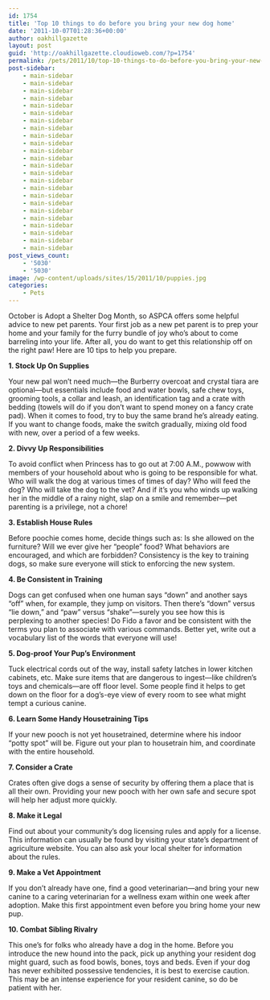```yaml
---
id: 1754
title: 'Top 10 things to do before you bring your new dog home'
date: '2011-10-07T01:28:36+00:00'
author: oakhillgazette
layout: post
guid: 'http://oakhillgazette.cloudioweb.com/?p=1754'
permalink: /pets/2011/10/top-10-things-to-do-before-you-bring-your-new-dog-home/
post-sidebar:
    - main-sidebar
    - main-sidebar
    - main-sidebar
    - main-sidebar
    - main-sidebar
    - main-sidebar
    - main-sidebar
    - main-sidebar
    - main-sidebar
    - main-sidebar
    - main-sidebar
    - main-sidebar
    - main-sidebar
    - main-sidebar
    - main-sidebar
    - main-sidebar
    - main-sidebar
    - main-sidebar
    - main-sidebar
    - main-sidebar
    - main-sidebar
    - main-sidebar
    - main-sidebar
    - main-sidebar
post_views_count:
    - '5030'
    - '5030'
image: /wp-content/uploads/sites/15/2011/10/puppies.jpg
categories:
    - Pets
---
```


October is Adopt a Shelter Dog Month, so ASPCA offers some helpful advice to new pet parents. Your first job as a new pet parent is to prep your home and your family for the furry bundle of joy who’s about to come barreling into your life. After all, you do want to get this relationship off on the right paw! Here are 10 tips to help you prepare.

**1. Stock Up On Supplies**

Your new pal won’t need much—the Burberry overcoat and crystal tiara are optional—but essentials include food and water bowls, safe chew toys, grooming tools, a collar and leash, an identification tag and a crate with bedding (towels will do if you don’t want to spend money on a fancy crate pad). When it comes to food, try to buy the same brand he’s already eating. If you want to change foods, make the switch gradually, mixing old food with new, over a period of a few weeks.

**2. Divvy Up Responsibilities**

To avoid conflict when Princess has to go out at 7:00 A.M., powwow with members of your household about who is going to be responsible for what. Who will walk the dog at various times of times of day? Who will feed the dog? Who will take the dog to the vet? And if it’s you who winds up walking her in the middle of a rainy night, slap on a smile and remember—pet parenting is a privilege, not a chore!

**3. Establish House Rules**

Before poochie comes home, decide things such as: Is she allowed on the furniture? Will we ever give her “people” food? What behaviors are encouraged, and which are forbidden? Consistency is the key to training dogs, so make sure everyone will stick to enforcing the new system.

**4. Be Consistent in Training**

Dogs can get confused when one human says “down” and another says “off” when, for example, they jump on visitors. Then there’s “down” versus “lie down,” and “paw” versus “shake”—surely you see how this is perplexing to another species! Do Fido a favor and be consistent with the terms you plan to associate with various commands. Better yet, write out a vocabulary list of the words that everyone will use!

**5. Dog-proof Your Pup’s Environment**

Tuck electrical cords out of the way, install safety latches in lower kitchen cabinets, etc. Make sure items that are dangerous to ingest—like children’s toys and chemicals—are off floor level. Some people find it helps to get down on the floor for a dog’s-eye view of every room to see what might tempt a curious canine.

**6. Learn Some Handy Housetraining Tips**

If your new pooch is not yet housetrained, determine where his indoor “potty spot” will be. Figure out your plan to housetrain him, and coordinate with the entire household.

**7. Consider a Crate**

Crates often give dogs a sense of security by offering them a place that is all their own. Providing your new pooch with her own safe and secure spot will help her adjust more quickly.

**8. Make it Legal**

Find out about your community’s dog licensing rules and apply for a license. This information can usually be found by visiting your state’s department of agriculture website. You can also ask your local shelter for information about the rules.

**9. Make a Vet Appointment**

If you don’t already have one, find a good veterinarian—and bring your new canine to a caring veterinarian for a wellness exam within one week after adoption. Make this first appointment even before you bring home your new pup.

**10. Combat Sibling Rivalry**

This one’s for folks who already have a dog in the home. Before you introduce the new hound into the pack, pick up anything your resident dog might guard, such as food bowls, bones, toys and beds. Even if your dog has never exhibited possessive tendencies, it is best to exercise caution. This may be an intense experience for your resident canine, so do be patient with her.